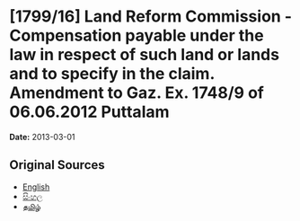 # [1799/16] Land Reform Commission - Compensation payable under the law in respect of such land or lands and to specify in the claim. Amendment to Gaz. Ex. 1748/9 of 06.06.2012 Puttalam

**Date:** 2013-03-01

## Original Sources

- [English](https://documents.gov.lk/view/extra-gazettes/2013/3/1799-16_E.pdf)
- [සිංහල](https://documents.gov.lk/view/extra-gazettes/2013/3/1799-16_S.pdf)
- [தமிழ்](https://documents.gov.lk/view/extra-gazettes/2013/3/1799-16_T.pdf)
